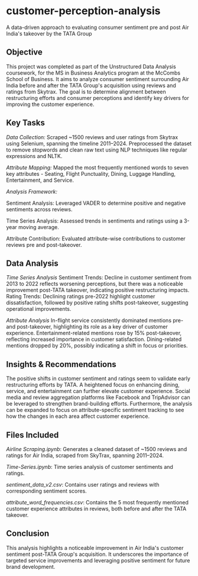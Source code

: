 # customer-perception-analysis
A data-driven approach to evaluating consumer sentiment pre and post Air India's takeover by the TATA Group

## Objective
This project was completed as part of the Unstructured Data Analysis coursework, for the MS in Business Analytics program at the McCombs School of Business.
It aims to analyze consumer sentiment surrounding Air India before and after the TATA Group's acquisition using reviews and ratings from Skytrax. The goal is to determine alignment between restructuring efforts and consumer perceptions and identify key drivers for improving the customer experience.

## Key Tasks

*Data Collection:*
Scraped ~1500 reviews and user ratings from Skytrax using Selenium, spanning the timeline 2011–2024.
Preprocessed the dataset to remove stopwords and clean raw text using NLP techniques like regular expressions and NLTK.

*Attribute Mapping:*
Mapped the most frequently mentioned words to seven key attributes - Seating, Flight Punctuality, Dining, Luggage Handling, Entertainment, and Service.

*Analysis Framework:*

Sentiment Analysis: Leveraged VADER to determine positive and negative sentiments across reviews.

Time Series Analysis: Assessed trends in sentiments and ratings using a 3-year moving average.

Attribute Contribution: Evaluated attribute-wise contributions to customer reviews pre and post-takeover.

## Data Analysis

*Time Series Analysis*
Sentiment Trends: Decline in customer sentiment from 2013 to 2022 reflects worsening perceptions, but there was a noticeable improvement post-TATA takeover, indicating positive restructuring impacts.
Rating Trends: Declining ratings pre-2022 highlight customer dissatisfaction, followed by positive rating shifts post-takeover, suggesting operational improvements.

*Attribute Analysis*
In-flight service consistently dominated mentions pre- and post-takeover, highlighting its role as a key driver of customer experience.
Entertainment-related mentions rose by 15% post-takeover, reflecting increased importance in customer satisfaction.
Dining-related mentions dropped by 20%, possibly indicating a shift in focus or priorities.

## Insights & Recommendations

The positive shifts in customer sentiment and ratings seem to validate early restructuring efforts by TATA. A heightened focus on enhancing dining, service, and entertainment can further elevate customer experience. Social media and review aggregation platforms like Facebook and TripAdvisor can be leveraged to strengthen brand-building efforts. Furthermore, the analysis can be expanded to focus on attribute-specific sentiment tracking to see how the changes in each area affect customer experience.

## Files Included

*Airline Scraping.ipynb*: Generates a cleaned dataset of ~1500 reviews and ratings for Air India, scraped from SkyTrax, spanning 2011–2024.

*Time-Series.ipynb*: Time series analysis of customer sentiments and ratings.

*sentiment_data_v2.csv*: Contains user ratings and reviews with corresponding sentiment scores.

*attribute_word_frequencies.csv*: Contains the 5 most frequently mentioned customer experience attributes in reviews, both before and after the TATA takeover.

## Conclusion

This analysis highlights a noticeable improvement in Air India's customer sentiment post-TATA Group's acquisition. It underscores the importance of targeted service improvements and leveraging positive sentiment for future brand development.
